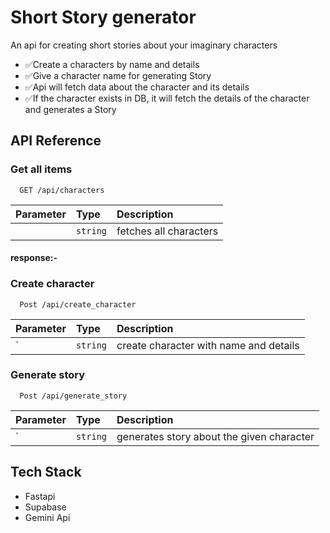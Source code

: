 
# Short Story generator

An api for creating short stories about your imaginary characters

* ✅Create a characters by name and details 
* ✅Give a character name for generating Story
* ✅Api will fetch data about the character and its details
* ✅If the character exists in DB, it will fetch the details of the character and generates a Story

## API Reference

### Get all items

```http
  GET /api/characters
```

| Parameter | Type     | Description                |
| :-------- | :------- | :------------------------- |
|  | `string` | fetches all characters |

#### response:- 

### Create character

```http
  Post /api/create_character
```

| Parameter | Type     | Description                       |
| :-------- | :------- | :-------------------------------- |
| `      | `string` | create character with name and details |

### Generate story
```http
  Post /api/generate_story
```

| Parameter | Type     | Description                       |
| :-------- | :------- | :-------------------------------- |
| `      | `string` | generates story about the given character|




## Tech Stack

* Fastapi
* Supabase
* Gemini Api

